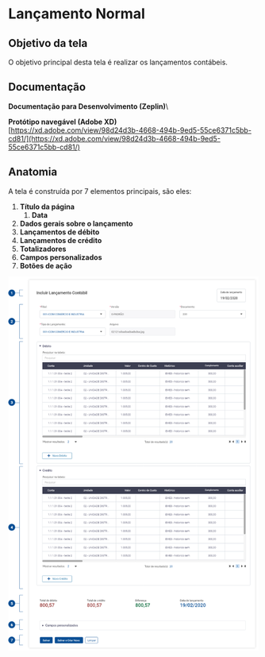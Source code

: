 # Lançamento Normal

## Objetivo da tela

O objetivo principal desta tela é realizar os lançamentos contábeis.

## Documentação

**Documentação para Desenvolvimento (Zeplin)**\


**Protótipo navegável (Adobe XD)**\
[https://xd.adobe.com/view/98d24d3b-4668-494b-9ed5-55ce6371c5bb-cd81/](https://xd.adobe.com/view/98d24d3b-4668-494b-9ed5-55ce6371c5bb-cd81/)

## Anatomia

A tela é construída por 7 elementos principais, são eles:

1. **Título da página**
   1. **Data**
2. **Dados gerais sobre o lançamento**
3. **Lançamentos de débito**
4. **Lançamentos de crédito**
5. **Totalizadores**
6. **Campos personalizados**
7. **Botões de ação**

![](<../../.gitbook/assets/image (806).png>)
